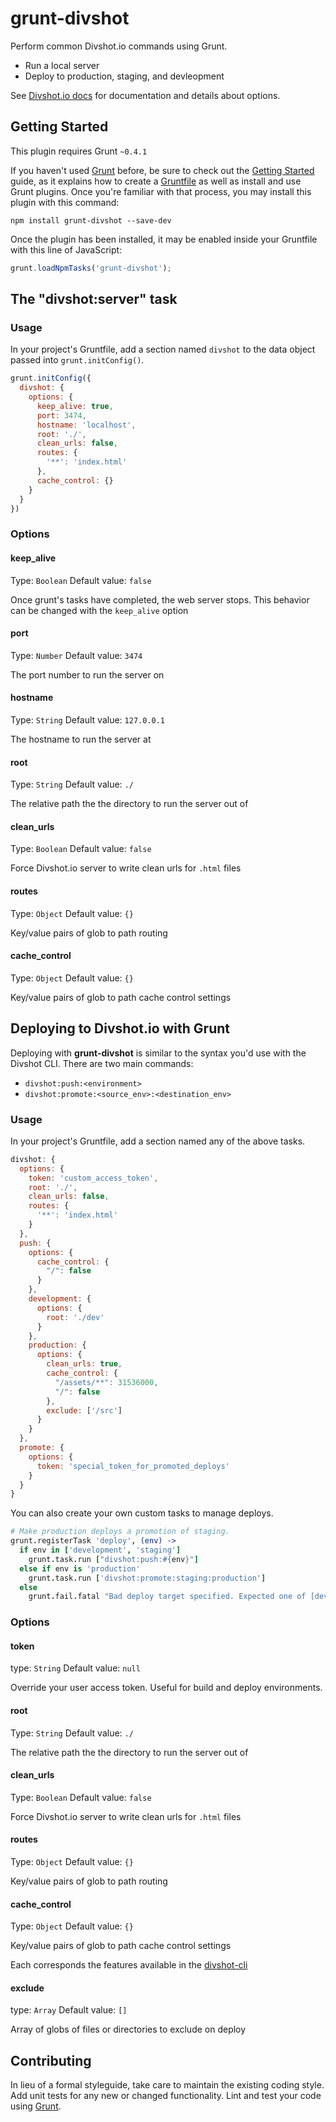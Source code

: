 # grunt-divshot

Perform common Divshot.io commands using Grunt.

* Run a local server
* Deploy to production, staging, and devleopment

See [Divshot.io docs](http://docs.divshot.io/guides/configuration) for documentation and details about options.

## Getting Started
This plugin requires Grunt `~0.4.1`

If you haven't used [Grunt](http://gruntjs.com/) before, be sure to check out the [Getting Started](http://gruntjs.com/getting-started) guide, as it explains how to create a [Gruntfile](http://gruntjs.com/sample-gruntfile) as well as install and use Grunt plugins. Once you're familiar with that process, you may install this plugin with this command:

```shell
npm install grunt-divshot --save-dev
```

Once the plugin has been installed, it may be enabled inside your Gruntfile with this line of JavaScript:

```js
grunt.loadNpmTasks('grunt-divshot');
```

## The "divshot:server" task

### Usage
In your project's Gruntfile, add a section named `divshot` to the data object passed into `grunt.initConfig()`.

```js
grunt.initConfig({
  divshot: {
    options: {
      keep_alive: true,
      port: 3474,
      hostname: 'localhost',
      root: './',
      clean_urls: false,
      routes: {
        '**': 'index.html'
      },
      cache_control: {}
    }
  }
})
```

### Options

#### keep_alive
Type: `Boolean`
Default value: `false`

Once grunt's tasks have completed, the web server stops. This behavior can be changed with the `keep_alive` option

#### port
Type: `Number`
Default value: `3474`

The port number to run the server on

#### hostname
Type: `String`
Default value: `127.0.0.1`

The hostname to run the server at

#### root
Type: `String`
Default value: `./`

The relative path the the directory to run the server out of

#### clean_urls
Type: `Boolean`
Default value: `false`

Force Divshot.io server to write clean urls for `.html` files

#### routes
Type: `Object`
Default value: `{}`

Key/value pairs of glob to path routing

#### cache_control
Type: `Object`
Default value: `{}`

Key/value pairs of glob to path cache control settings

## Deploying to Divshot.io with Grunt

Deploying with **grunt-divshot** is similar to the syntax you'd use with the Divshot CLI. There are two main commands:

* `divshot:push:<environment>`
* `divshot:promote:<source_env>:<destination_env>`

### Usage
In your project's Gruntfile, add a section named any of the above tasks.

```js
divshot: {
  options: {
    token: 'custom_access_token',
    root: './',
    clean_urls: false,
    routes: {
      '**': 'index.html'
    }
  },
  push: {
    options: {
      cache_control: {
        "/": false
      }
    },
    development: {
      options: {
        root: './dev'
      }
    },
    production: {
      options: {
        clean_urls: true,
        cache_control: {
          "/assets/**": 31536000,
          "/": false
        },
        exclude: ['/src']
      }
    }
  },
  promote: {
    options: {
      token: 'special_token_for_promoted_deploys'
    }
  }
}
```

You can also create your own custom tasks to manage deploys.

```coffeescript
# Make production deploys a promotion of staging.
grunt.registerTask 'deploy', (env) ->
  if env in ['development', 'staging']
    grunt.task.run ["divshot:push:#{env}"]
  else if env is 'production'
    grunt.task.run ['divshot:promote:staging:production']
  else
    grunt.fail.fatal "Bad deploy target specified. Expected one of [development, staging, production] but got #{env}."
```

### Options

#### token
type: `String`
Default value: `null`

Override your user access token. Useful for build and deploy environments.

#### root
Type: `String`
Default value: `./`

The relative path the the directory to run the server out of

#### clean_urls
Type: `Boolean`
Default value: `false`

Force Divshot.io server to write clean urls for `.html` files

#### routes
Type: `Object`
Default value: `{}`

Key/value pairs of glob to path routing

#### cache_control
Type: `Object`
Default value: `{}`

Key/value pairs of glob to path cache control settings

Each corresponds the features available in the [divshot-cli](https://github.com/divshot/divshot-cli/blob/master/README.md#push)

#### exclude
type: `Array`
Default value: `[]`

Array of globs of files or directories to exclude on deploy

## Contributing
In lieu of a formal styleguide, take care to maintain the existing coding style. Add unit tests for any new or changed functionality. Lint and test your code using [Grunt](http://gruntjs.com/).
